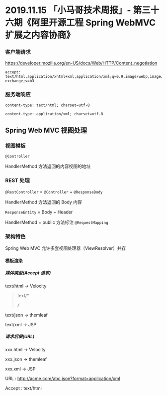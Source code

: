 # 2019.11.15 「小马哥技术周报」- 第三十六期《阿里开源工程 Spring WebMVC 扩展之内容协商》





### 客户端请求

 https://developer.mozilla.org/en-US/docs/Web/HTTP/Content_negotiation 

```
accept: text/html,application/xhtml+xml,application/xml;q=0.9,image/webp,image/apng,*/*;q=0.8,application/signed-exchange;v=b3
```



### 服务端响应

```
content-type: text/html; charset=utf-8
```



```
content-type: application/xml; charset=utf-8
```





## Spring Web MVC 视图处理



### 视图模板

`@Controller` 

HandlerMethod 方法返回的内容视图的地址

### REST 处理

`@RestController` = `@Controller` + `@ResponseBody`

HandlerMethod 方法返回的 Body 内容

`ResponseEntity` = Body + Header





HandlerMethod = public 方法标注 `@RequestMapping`





### 架构特色

Spring Web MVC 允许多套视图处理器（ViewResolver）并存



#### 模板渲染

##### 媒体类型(Accept 请求)

text/html -> Velocity

> text/*
>
> */*

text/json -> themleaf

text/xml -> JSP

##### 请求后缀(URL)

xxx.html -> Velocity

xxx.json -> themleaf

xxx.xml -> JSP





URL : http://acme.com/abc.json?format=application/xml

Accept : text/html






